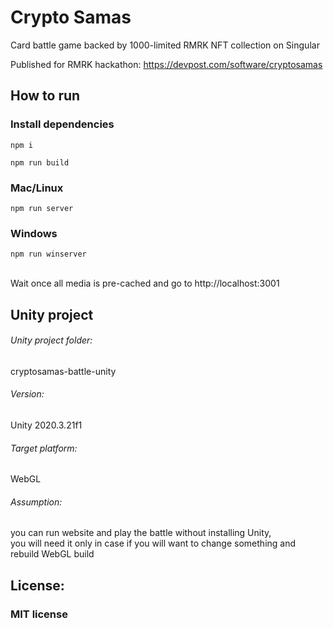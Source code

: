 # Crypto Samas

Card battle game backed by 1000-limited RMRK NFT collection on Singular

Published for RMRK hackathon: https://devpost.com/software/cryptosamas

## How to run

### Install dependencies
```
npm i
```

```
npm run build
```

### Mac/Linux
```
npm run server
```

### Windows
```
npm run winserver
```
<br/>
Wait once all media is pre-cached and go to http://localhost:3001
<br/>

## Unity project
###### Unity project folder:
cryptosamas-battle-unity
###### Version:
Unity 2020.3.21f1<br/>
###### Target platform:
WebGL<br/>
###### Assumption:
you can run website and play the battle without installing Unity,<br/>
you will need it only in case if you will want to change something and rebuild WebGL build

## License:
### MIT license

